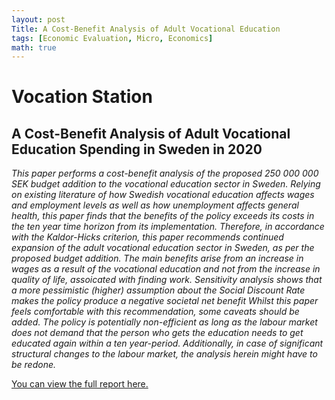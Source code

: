 ```yaml
---
layout: post
Title: A Cost-Benefit Analysis of Adult Vocational Education 
tags: [Economic Evaluation, Micro, Economics]
math: true
---
```

# Vocation Station
## A Cost-Benefit Analysis of Adult Vocational Education Spending in Sweden in 2020
<em>
This paper performs a cost-benefit analysis of the proposed 250 000 000 SEK budget addition to the vocational education sector in Sweden. Relying on existing literature of how Swedish vocational education affects wages and employment levels as well as how unemployment affects general health, this paper finds that the benefits of the policy exceeds its costs in the ten year time horizon from its implementation. Therefore, in accordance with the Kaldor-Hicks criterion, this paper recommends continued expansion of the adult vocational education sector in Sweden, as per the proposed budget addition. 
The main benefits arise from an increase in wages as a result of the vocational education and not from the increase in quality of life, assoicated with finding work. Sensitivity analysis shows that a more pessimistic (higher) assumption about the Social Discount Rate makes the policy produce a negative societal net benefit
Whilst this paper feels comfortable with this recommendation, some caveats should be added. The policy is potentially non-efficient as long as the labour market does not demand that the person who gets the education needs to get educated again within a ten year-period. Additionally, in case of significant structural changes to the labour market, the analysis herein might have to be redone.
</em>

<a href="/portfolio/pdf/Vocation-Station---A-Cost-Benefit-Analysis-of-Adult-Vocational-Education-Spending-in-Sweden-in-2020.pdf" target="_blank">You can view the full report here.</a>


